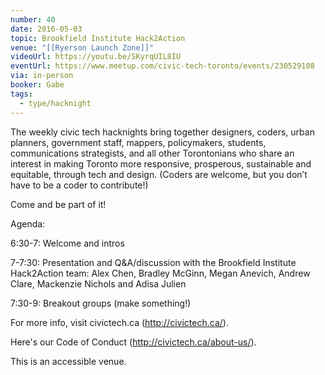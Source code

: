 ```yaml
---
number: 40
date: 2016-05-03
topic: Brookfield Institute Hack2Action
venue: "[[Ryerson Launch Zone]]"
videoUrl: https://youtu.be/SKyrqUIL8IU
eventUrl: https://www.meetup.com/civic-tech-toronto/events/230529108
via: in-person
booker: Gabe
tags:
  - type/hacknight
---
```


The weekly civic tech hacknights bring together designers, coders, urban planners, government staff, mappers, policymakers, students, communications strategists, and all other Torontonians who share an interest in making Toronto more responsive, prosperous, sustainable and equitable, through tech and design. (Coders are welcome, but you don’t have to be a coder to contribute!)

Come and be part of it!

Agenda:

6:30-7: Welcome and intros

7-7:30: Presentation and Q&A/discussion with the Brookfield Institute Hack2Action team: Alex Chen, Bradley McGinn, Megan Anevich, Andrew Clare, Mackenzie Nichols and Adisa Julien

7:30-9: Breakout groups (make something!)

For more info, visit civictech.ca (http://civictech.ca/).

Here's our Code of Conduct (http://civictech.ca/about-us/).

This is an accessible venue.